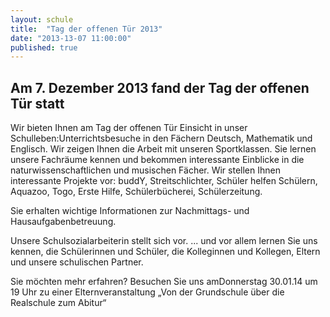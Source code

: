 ```yaml
---
layout: schule
title:  "Tag der offenen Tür 2013"
date: "2013-13-07 11:00:00"
published: true
---
```


## Am 7. Dezember 2013 fand der Tag der offenen Tür statt

Wir bieten Ihnen am Tag der offenen Tür Einsicht in unser Schulleben:Unterrichtsbesuche in den Fächern Deutsch, Mathematik und Englisch. 
Wir zeigen Ihnen die Arbeit mit unseren Sportklassen. 
Sie lernen unsere Fachräume kennen und bekommen interessante Einblicke in die naturwissenschaftlichen und musischen Fächer. 
Wir stellen Ihnen interessante Projekte vor: buddY, Streitschlichter, Schüler helfen Schülern, Aquazoo, Togo, Erste Hilfe, Schülerbücherei, Schülerzeitung. 

Sie erhalten wichtige Informationen zur Nachmittags- und Hausaufgabenbetreuung.

Unsere Schulsozialarbeiterin stellt sich vor.
... und vor allem lernen Sie uns kennen, die Schülerinnen und Schüler, die Kolleginnen und Kollegen, Eltern und unsere schulischen Partner.

Sie möchten mehr erfahren? Besuchen Sie uns amDonnerstag 30.01.14 um 19 Uhr zu einer Elternveranstaltung „Von der Grundschule über die Realschule zum Abitur“ 
